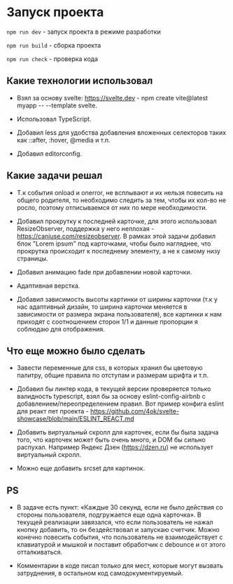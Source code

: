 # Запуск проекта

`npm run dev` - запуск проекта в режиме разработки

`npm run build` - сборка проекта

`npm run check` - проверка кода

## Какие технологии использовал

- Взял за основу svelte: https://svelte.dev - npm create vite@latest myapp -- --template svelte.

- Использовал TypeScript.

- Добавил less для удобства добавления вложенных селекторов таких как ::after, :hover, @media и т.п.

- Добавил editorconfig.

## Какие задачи решал

- Т.к события onload и onerror, не всплывают и их нельзя повесить на общего родителя, то необходимо следить за тем, чтобы их кол-во не росло, поэтому отписываемся от них по мере необходимости.

- Добавил прокрутку к последней карточке, для этого использовал ResizeObserver, поддержка у него неплохая - https://caniuse.com/resizeobserver. В рамках этой задачи добавил блок "Lorem ipsum" под карточками, чтобы было нагляднее, что прокрутка происходит к последнему элементу, а не к самому низу страницы.

- Добавил анимацию fade при добавлении новой карточки.

- Адаптивная верстка.

- Добавил зависимость высоты картинки от ширины карточки (т.к у нас адаптивный дизайн, то ширина карточки меняется в зависимости от размера экрана пользователя), все картинки к нам приходят с соотношением сторон 1/1 и данные пропорции я соблюдаю для отображения.

## Что еще можно было сделать

- Завести переменные для css, в которых хранил бы цветовую палитру, общие правила по отступам и размерам шрифта и т.п.

- Добавил бы линтер кода, в текущей версии проверяется только валидность typescript, взял бы за основу eslint-config-airbnb с добавлением/переопределением правил. Вот пример конфига eslint для реакт пет проекта  - https://github.com/4ok/svelte-showcase/blob/main/ESLINT_REACT.md

- Добавить виртуальный скролл для карточек, если бы была задача того, что карточек может быть очень много, и DOM бы сильно распухал. Например Яндекс Дзен (https://dzen.ru) не использует виртуальный скролл.

- Можно еще добавить srcset для картинок.

## PS

- В задаче есть пункт: «Каждые 30 секунд, если не было действия со стороны пользователя, подгружается
еще одна карточка». В текущей реализации завязался, что если пользователь не нажал кнопку добавить, то он бездействовал и запускаю счетчик. Можно конечно повесить события, что пользователь не взаимодействует с клавиатурой и мышкой и поставит обработчик с debounce и от этого отталкиваться.

- Комментарии в коде писал только для мест, которые могут вызвать затруднения, в остальном код самодокументируемый.
